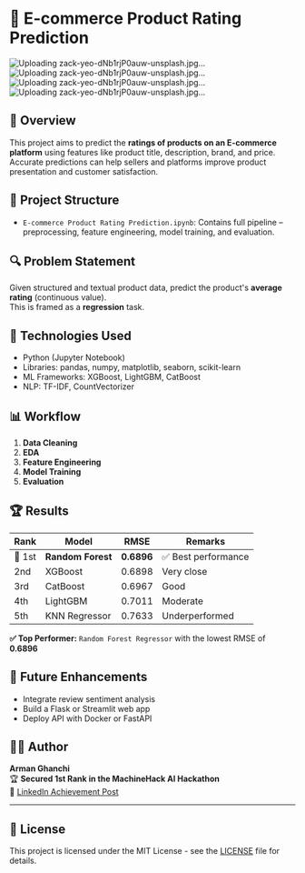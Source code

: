 # 🛒 E-commerce Product Rating Prediction

![Uploading zack-yeo-dNb1rjP0auw-unsplash.jpg…]()
![Uploading zack-yeo-dNb1rjP0auw-unsplash.jpg…]()
![Uploading zack-yeo-dNb1rjP0auw-unsplash.jpg…]()
![Uploading zack-yeo-dNb1rjP0auw-unsplash.jpg…]()


 ## 📌 Overview

This project aims to predict the **ratings of products on an E-commerce platform** using features like product title, description, brand, and price. Accurate predictions can help sellers and platforms improve product presentation and customer satisfaction.

## 📂 Project Structure

- `E-commerce Product Rating Prediction.ipynb`: Contains full pipeline – preprocessing, feature engineering, model training, and evaluation.

## 🔍 Problem Statement

Given structured and textual product data, predict the product's **average rating** (continuous value).  
This is framed as a **regression** task.

## 🧰 Technologies Used

- Python (Jupyter Notebook)
- Libraries: pandas, numpy, matplotlib, seaborn, scikit-learn
- ML Frameworks: XGBoost, LightGBM, CatBoost
- NLP: TF-IDF, CountVectorizer

## 📊 Workflow

1. **Data Cleaning**
2. **EDA**
3. **Feature Engineering**
4. **Model Training**
5. **Evaluation**

## 🏆 Results

| Rank | Model           | RMSE   | Remarks        |
|------|------------------|--------|----------------|
| 🥇 1st | **Random Forest**  | **0.6896** | ✅ Best performance |
| 2nd  | XGBoost         | 0.6898 | Very close     |
| 3rd  | CatBoost        | 0.6967 | Good           |
| 4th  | LightGBM        | 0.7011 | Moderate       |
| 5th  | KNN Regressor   | 0.7633 | Underperformed |

**✅ Top Performer:** `Random Forest Regressor` with the lowest RMSE of **0.6896**

## 🚀 Future Enhancements

- Integrate review sentiment analysis
- Build a Flask or Streamlit web app
- Deploy API with Docker or FastAPI

## 🙋‍♂️ Author

**Arman Ghanchi**  
🏆 **Secured 1st Rank in the MachineHack AI Hackathon**  
🔗 [LinkedIn Achievement Post](https://www.linkedin.com/posts/arman-ghanchi-9b9422315_secured-rank-1-in-machinehack-ai-hackathon-activity-7339345774536716289-WlWJ?utm_source=share&utm_medium=member_desktop&rcm=ACoAAE_5dR0BVoE1abKDT4ISJT5ycSHBG698LxM)

---

## 📜 License

This project is licensed under the MIT License - see the [LICENSE](LICENSE) file for details.
